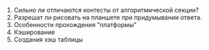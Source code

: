 1. Сильно ли отличаются контесты от алгоритмической секции?
2. Разрешат ли рисовать на планшете при придумывании ответа. 
3. Особенности прохождения "платформы"
4. Кэширование
5. Создания хэш таблицы